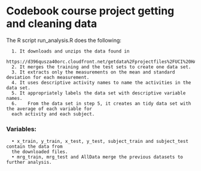 # Codebook course project getting and cleaning data

The R script run_analysis.R does the following:
      
      1. It downloads and unzips the data found in 
      https://d396qusza40orc.cloudfront.net/getdata%2Fprojectfiles%2FUCI%20HAR%20Dataset.zip
      2. It merges the training and the test sets to create one data set.
      3. It extracts only the measurements on the mean and standard deviation for each measurement.
      4. It uses descriptive activity names to name the activities in the data set.
      5. It appropriately labels the data set with descriptive variable names.
      6.	From the data set in step 5, it creates an tidy data set with the average of each variable for 
      each activity and each subject.
      
### Variables:

      •	x_train, y_train, x_test, y_test, subject_train and subject_test contain the data from 
      the downloaded files.
      •	mrg_train, mrg_test and AllData merge the previous datasets to further analysis.
